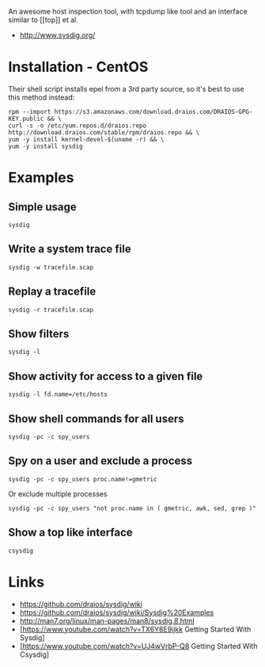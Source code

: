 An awesome host inspection tool, with tcpdump like tool and an interface similar to [[top]] et al.

-  http://www.sysdig.org/

# Installation - CentOS
Their shell script installs epel from a 3rd party source, so it's best to use this method instead:

    rpm --import https://s3.amazonaws.com/download.draios.com/DRAIOS-GPG-KEY.public && \
    curl -s -o /etc/yum.repos.d/draios.repo http://download.draios.com/stable/rpm/draios.repo && \
    yum -y install kernel-devel-$(uname -r) && \
    yum -y install sysdig

# Examples
## Simple usage
    sysdig
## Write a system trace file
    sysdig -w tracefile.scap
## Replay a tracefile
    sysdig -r tracefile.scap
## Show filters
    sysdig -l
## Show activity for access to a given file
    sysdig -l fd.name=/etc/hosts
## Show shell commands for all users
    sysdig -pc -c spy_users
## Spy on a user and exclude a process
    sysdig -pc -c spy_users proc.name!=gmetric

Or exclude multiple processes

    sysdig -pc -c spy_users "not proc.name in ( gmetric, awk, sed, grep )"

## Show a top like interface
    csysdig

# Links
-  https://github.com/draios/sysdig/wiki
-  https://github.com/draios/sysdig/wiki/Sysdig%20Examples
-  http://man7.org/linux/man-pages/man8/sysdig.8.html
-  [https://www.youtube.com/watch?v=TX6Y8E9ijkk Getting Started With Sysdig]
-  [https://www.youtube.com/watch?v=UJ4wVrbP-Q8 Getting Started With Csysdig]
